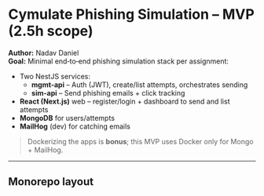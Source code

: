 # Cymulate Phishing Simulation – MVP (2.5h scope)

**Author:** Nadav Daniel  
**Goal:** Minimal end‑to‑end phishing simulation stack per assignment:
- Two NestJS services:
  - **mgmt-api** – Auth (JWT), create/list attempts, orchestrates sending
  - **sim-api** – Send phishing emails + click tracking
- **React (Next.js)** web – register/login + dashboard to send and list attempts
- **MongoDB** for users/attempts
- **MailHog** (dev) for catching emails

> Dockerizing the apps is **bonus**; this MVP uses Docker only for Mongo + MailHog.

---

## Monorepo layout
